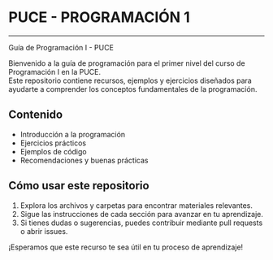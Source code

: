 # PUCE - PROGRAMACIÓN 1

--------------

Guía de Programación I - PUCE

Bienvenido a la guía de programación para el primer nivel del curso de Programación I en la PUCE.  
Este repositorio contiene recursos, ejemplos y ejercicios diseñados para ayudarte a comprender los conceptos fundamentales de la programación.

## Contenido

- Introducción a la programación
- Ejercicios prácticos
- Ejemplos de código
- Recomendaciones y buenas prácticas

## Cómo usar este repositorio

1. Explora los archivos y carpetas para encontrar materiales relevantes.
2. Sigue las instrucciones de cada sección para avanzar en tu aprendizaje.
3. Si tienes dudas o sugerencias, puedes contribuir mediante pull requests o abrir issues.

¡Esperamos que este recurso te sea útil en tu proceso de aprendizaje!

